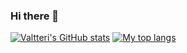 ### Hi there 👋

[![Valtteri's GitHub stats](https://github-readme-stats.vercel.app/api?username=valtteriviirret)](https://github.com/anuraghazra/github-readme-stats)
[![My top langs](https://github-readme-stats.vercel.app/api/top-langs/?username=valtteriviirret&layout=compact)](https://github.com/anuraghazra/github-readme-stats)
